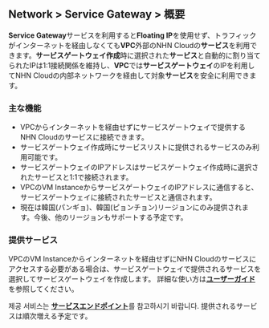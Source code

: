 ## Network > Service Gateway > 概要

**Service Gateway**サービスを利用すると**Floating IP**を使用せず、トラフィックがインターネットを経由しなくても**VPC**外部のNHN Cloudの**サービス**を利用できます。**サービスゲートウェイ作成**時に選択された**サービス**と自動的に割り当てられたIPは1:1接続関係を維持し、**VPC**では**サービスゲートウェイ**のIPを利用してNHN Cloudの内部ネットワークを経由して対象**サービス**を安全に利用できます。

### 主な機能

* VPCからインターネットを経由せずにサービスゲートウェイで提供するNHN Cloudのサービスに接続できます。
* サービスゲートウェイ作成時にサービスリストに提供されるサービスのみ利用可能です。
* サービスゲートウェイのIPアドレスはサービスゲートウェイ作成時に選択されたサービスと1:1で接続されます。
* VPCのVM InstanceからサービスゲートウェイのIPアドレスに通信すると、サービスゲートウェイに接続されたサービスと通信されます。
* 現在は韓国(パンギョ)、韓国(ピョンチョン)リージョンにのみ提供されます。今後、他のリージョンもサポートする予定です。

### 提供サービス

VPCのVM Instanceからインターネットを経由せずにNHN Cloudのサービスにアクセスする必要がある場合は、サービスゲートウェイで提供されるサービスを選択してサービスゲートウェイを作成します。
詳細な使い方は[**ユーザーガイド**](https://docs.nhncloud.com/ja/nhncloud/ja/overview/)を参照してください。

제공 서비스는 [**サービスエンドポイント**](/Network/Service%20Gateway/ko/service-endpoint/)를 참고하시기 바랍니다. 提供されるサービスは順次増える予定です。

